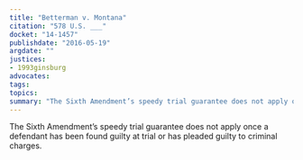 ```yaml
---
title: "Betterman v. Montana"
citation: "578 U.S. ___"
docket: "14-1457"
publishdate: "2016-05-19"
argdate: ""
justices:
- 1993ginsburg
advocates:
tags:
topics:
summary: "The Sixth Amendment’s speedy trial guarantee does not apply once a defendant has been found guilty at trial or has pleaded guilty to criminal charges."
---
```

The Sixth Amendment’s speedy trial guarantee does not apply once a defendant has been found guilty at trial or has pleaded guilty to criminal charges.

